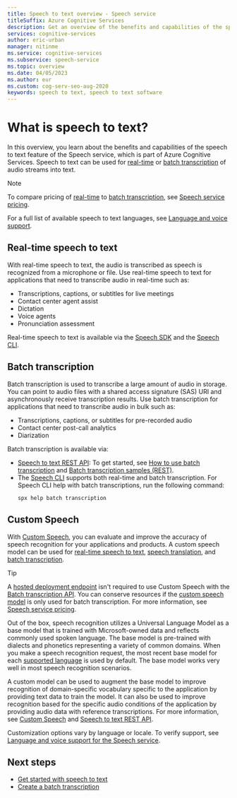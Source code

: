 ```yaml
---
title: Speech to text overview - Speech service
titleSuffix: Azure Cognitive Services
description: Get an overview of the benefits and capabilities of the speech to text feature of the Speech service.
services: cognitive-services
author: eric-urban
manager: nitinme
ms.service: cognitive-services
ms.subservice: speech-service
ms.topic: overview
ms.date: 04/05/2023
ms.author: eur
ms.custom: cog-serv-seo-aug-2020
keywords: speech to text, speech to text software
---
```


# What is speech to text?

In this overview, you learn about the benefits and capabilities of the speech to text feature of the Speech service, which is part of Azure Cognitive Services. Speech to text can be used for [real-time](#real-time-speech-to-text) or [batch transcription](#batch-transcription) of audio streams into text. 

> [!NOTE]
> To compare pricing of [real-time](#real-time-speech-to-text) to [batch transcription](#batch-transcription), see [Speech service pricing](https://azure.microsoft.com/pricing/details/cognitive-services/speech-services/). 

For a full list of available speech to text languages, see [Language and voice support](language-support.md?tabs=stt).

## Real-time speech to text

With real-time speech to text, the audio is transcribed as speech is recognized from a microphone or file. Use real-time speech to text for applications that need to transcribe audio in real-time such as:
- Transcriptions, captions, or subtitles for live meetings
- Contact center agent assist
- Dictation
- Voice agents
- Pronunciation assessment

Real-time speech to text is available via the [Speech SDK](speech-sdk.md) and the [Speech CLI](spx-overview.md). 

## Batch transcription

Batch transcription is used to transcribe a large amount of audio in storage. You can point to audio files with a shared access signature (SAS) URI and asynchronously receive transcription results. Use batch transcription for applications that need to transcribe audio in bulk such as:
- Transcriptions, captions, or subtitles for pre-recorded audio
- Contact center post-call analytics
- Diarization

Batch transcription is available via:
- [Speech to text REST API](rest-speech-to-text.md): To get started, see [How to use batch transcription](batch-transcription.md) and [Batch transcription samples (REST)](https://github.com/Azure-Samples/cognitive-services-speech-sdk/tree/master/samples/batch).
- The [Speech CLI](spx-overview.md) supports both real-time and batch transcription. For Speech CLI help with batch transcriptions, run the following command:
    ```azurecli-interactive
    spx help batch transcription
    ```

## Custom Speech

With [Custom Speech](./custom-speech-overview.md), you can evaluate and improve the accuracy of speech recognition for your applications and products. A custom speech model can be used for [real-time speech to text](speech-to-text.md), [speech translation](speech-translation.md), and [batch transcription](batch-transcription.md).

> [!TIP]
> A [hosted deployment endpoint](how-to-custom-speech-deploy-model.md) isn't required to use Custom Speech with the [Batch transcription API](batch-transcription.md). You can conserve resources if the [custom speech model](how-to-custom-speech-train-model.md) is only used for batch transcription. For more information, see [Speech service pricing](https://azure.microsoft.com/pricing/details/cognitive-services/speech-services/).

Out of the box, speech recognition utilizes a Universal Language Model as a base model that is trained with Microsoft-owned data and reflects commonly used spoken language. The base model is pre-trained with dialects and phonetics representing a variety of common domains. When you make a speech recognition request, the most recent base model for each [supported language](language-support.md?tabs=stt) is used by default. The base model works very well in most speech recognition scenarios.

A custom model can be used to augment the base model to improve recognition of domain-specific vocabulary specific to the application by providing text data to train the model. It can also be used to improve recognition based for the specific audio conditions of the application by providing audio data with reference transcriptions. For more information, see [Custom Speech](./custom-speech-overview.md) and [Speech to text REST API](rest-speech-to-text.md).

Customization options vary by language or locale. To verify support, see [Language and voice support for the Speech service](./language-support.md?tabs=stt).

## Next steps

- [Get started with speech to text](get-started-speech-to-text.md)
- [Create a batch transcription](batch-transcription-create.md)
